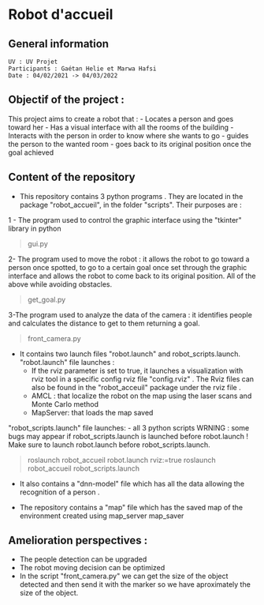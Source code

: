 # Robot d'accueil
## General information

    UV : UV Projet
    Participants : Gaétan Helie et Marwa Hafsi
    Date : 04/02/2021 -> 04/03/2022

## Objectif of the project : 

This project aims to create a robot that : 
	- Locates a person and goes toward her 
	- Has a visual interface with all the rooms of the building 
	- Interacts with the person in order to know where she wants to go 
	- guides the person to the wanted room
	- goes back to its original position once the goal achieved
	
## Content of the repository  

- This repository contains 3 python programs . They are located in the package "robot_accueil", in the folder "scripts". Their purposes are :
 
 1 - The program used to control the graphic interface using the "tkinter" library in python 
 > gui.py
	 
 2- The program used to move the robot : it allows the robot to go toward a person once spotted, to go to a certain goal once set through the graphic interface and allows the robot to come back to its original position.
 All of the above while avoiding obstacles. 
> get_goal.py
	 
 3-The program used to analyze the data of the camera : it identifies people and calculates the distance to get to them returning a goal.
 > front_camera.py
	 
- It contains two launch files "robot.launch" and robot_scripts.launch.
"robot.launch" file launches : 
	- If the rviz parameter is set to true, it launches a visualization with rviz tool in a specific config rviz file "config.rviz" . The Rviz files can also be found in the "robot_acceuil" package under the rviz file .
	- AMCL : that localize the robot on the map using the laser scans and Monte Carlo method
	- MapServer: that loads the map saved 

"robot_scripts.launch" file launches: 
	- all 3 python scripts
WRNING : some bugs may appear if robot_scripts.launch is launched before robot.launch !
Make sure to launch robot.launch before robot_scripts.launch. 

> roslaunch robot_accueil robot.launch rviz:=true
> roslaunch robot_accueil robot_scripts.launch

- It also contains a "dnn-model" file which has all the data allowing the recognition of a person .

- The repository contains a "map" file which has the saved map of the environment created using map_server map_saver

## Amelioration perspectives : 

- The people detection can be upgraded
- The robot moving decision can be optimized
- In the script "front_camera.py" we can get the size of the object detected and then send it with the marker so we have aproximately the size of the object.

